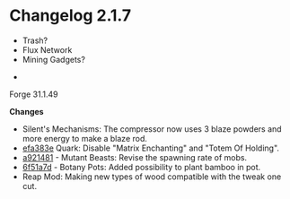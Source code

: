 # Changelog 2.1.7

+ Trash?
+ Flux Network
+ Mining Gadgets?

-

Forge 31.1.49


**Changes**
- Silent's Mechanisms: The compressor now uses 3 blaze powders and more energy to make a blaze rod. 
- [efa383e](https://github.com/Khytwel/Valhelsia/commit/efa383eadf720050cdd1f72eb407b0931d817c7d) Quark: Disable "Matrix Enchanting" and "Totem Of Holding".
- [a921481](https://github.com/Khytwel/Valhelsia/commit/a92148171f4985ac2b2af819f36c222239e6e808) - Mutant Beasts: Revise the spawning rate of mobs.
- [6f51a7d](https://github.com/Khytwel/Valhelsia/commit/6f51a7d43880ac2382a1fc03e4ec5444aab14991) - Botany Pots: Added possibility to plant bamboo in pot.
- Reap Mod: Making new types of wood compatible with the tweak one cut.
